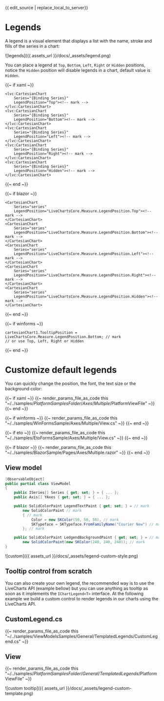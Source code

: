 <div id="edit-this-article-source">
    {{ edit_source | replace_local_to_server}}
</div>

# Legends

A legend is a visual element that displays a list with the name, stroke and fills of the series in a chart:

![legends]({{ assets_url }}/docs/_assets/legend.png)

You can place a legend at `Top`, `Bottom`, `Left`, `Right` or `Hidden` positions, notice the `Hidden` position will 
disable legends in a chart, default value is `Hidden`.

{{~ if xaml ~}}
<pre><code>&lt;lvc:CartesianChart
    Series="{Binding Series}"
    LegendPosition="Top">&lt;!-- mark -->
&lt;/lvc:CartesianChart>
&lt;lvc:CartesianChart
    Series="{Binding Series}"
    LegendPosition="Bottom">&lt;!-- mark -->
&lt;/lvc:CartesianChart>
&lt;lvc:CartesianChart
    Series="{Binding Series}"
    LegendPosition="Left">&lt;!-- mark -->
&lt;/lvc:CartesianChart>
&lt;lvc:CartesianChart
    Series="{Binding Series}"
    LegendPosition="Right">&lt;!-- mark -->
&lt;/lvc:CartesianChart>
&lt;lvc:CartesianChart
    Series="{Binding Series}"
    LegendPosition="Hidden">&lt;!-- mark -->
&lt;/lvc:CartesianChart></code></pre>
{{~ end ~}}

{{~ if blazor ~}}
<pre><code>&lt;CartesianChart
    Series="series"
    LegendPosition="LiveChartsCore.Measure.LegendPosition.Top">&lt;!-- mark -->
&lt;/CartesianChart>
&lt;CartesianChart
    Series="series"
    LegendPosition="LiveChartsCore.Measure.LegendPosition.Bottom">&lt;!-- mark -->
&lt;/CartesianChart>
&lt;CartesianChart
    Series="series"
    LegendPosition="LiveChartsCore.Measure.LegendPosition.Left">&lt;!-- mark -->
&lt;/CartesianChart>
&lt;CartesianChart
    Series="series"
    LegendPosition="LiveChartsCore.Measure.LegendPosition.Right">&lt;!-- mark -->
&lt;/CartesianChart>
&lt;CartesianChart
    Series="series"
    LegendPosition="LiveChartsCore.Measure.LegendPosition.Hidden">&lt;!-- mark -->
&lt;/CartesianChart></code></pre>
{{~ end ~}}

{{~ if winforms ~}}
<pre><code>cartesianChart1.TooltipPosition = LiveChartsCore.Measure.LegendPosition.Bottom; // mark
// or use Top, Left, Right or Hidden
</code></pre>
{{~ end ~}}

# Customize default legends

You can quickly change the position, the font, the text size or the background color:

{{~ if xaml ~}}
{{~ render_params_file_as_code this "~/../samples/$PlatformSamplesFolder/Axes/Multiple/$PlatformViewFile" ~}}
{{~ end ~}}

{{~ if winforms ~}}
{{~ render_params_file_as_code this "~/../samples/WinFormsSample/Axes/Multiple/View.cs" ~}}
{{~ end ~}}

{{~ if eto ~}}
{{~ render_params_file_as_code this "~/../samples/EtoFormsSample/Axes/Multiple/View.cs" ~}}
{{~ end ~}}

{{~ if blazor ~}}
{{~ render_params_file_as_code this "~/../samples/BlazorSample/Pages/Axes/Multiple.razor" ~}}
{{~ end ~}}

## View model

```c#
[ObservableObject]
public partial class ViewModel
{
    public ISeries[] Series { get; set; } = { ... };
    public Axis[] YAxes { get; set; } = { ... };

    public SolidColorPaint LegendTextPaint { get; set; } = // mark
        new SolidColorPaint // mark
        { // mark
            Color = new SKColor(50, 50, 50), // mark
            SKTypeface = SKTypeface.FromFamilyName("Courier New") // mark
        }; // mark

    public SolidColorPaint LedgendBackgroundPaint { get; set; } = // mark
        new SolidColorPaint(new SKColor(240, 240, 240)); // mark
}
```

![custom]({{ assets_url }}/docs/_assets/legend-custom-style.png)

## Tooltip control from scratch

You can also create your own legend, the recommended way is to use the LiveCharts API (example bellow) but you can
use anything as tooltip as soon as it implements the `IChartLegend<T>` interface. At the following example we build
a custom control to render legends in our charts using the LiveCharts API.

## CustomLegend.cs

{{~ render_params_file_as_code this "~/../samples/ViewModelsSamples/General/TemplatedLegends/CustomLegend.cs" ~}}

## View

{{~ render_params_file_as_code this "~/../samples/$PlatformSamplesFolder/General/TemplatedLegends/$PlatformViewFile" ~}}

![custom tooltip]({{ assets_url }}/docs/_assets/legend-custom-template.png)